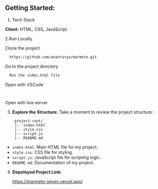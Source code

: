 ## Getting Started:
1. Tech Stack

**Client:** HTML, CSS, JavaScript

2.Run Locally

Clone the project

```bash
  https://github.com/anantarya/marmeto.git
```

Go to the project directory

```bash
  Run the index.html file
```

Open with VSCode

```bash
  
```

Open with live server

3. **Explore the Structure:**
Take a moment to review the project structure:

        project-root/
        |-- index.html
        |-- style.css
        |-- script.js
        |-- README.md
- `index.html`: Main HTML file for my project.
- `style.css`: CSS file for styling.
- `script.js`: JavaScript file for scripting logic.
- `README.md`: Documentation of my project.
  
4. **Depoloyed Project Link:**

   https://marmeto-seven.vercel.app/
#
